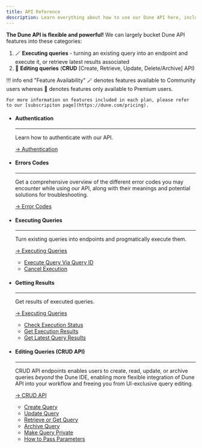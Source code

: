 ```yaml
---
title: API Reference
description: Learn everything about how to use our Dune API here, including common errors
---
```


**The Dune API is flexible and powerful!** We can largely bucket Dune API features into these categories: 

1. 🪄 **Executing queries** - turning an existing query into an endpoint and execute it, or retrieve latest results associated 
2. 💫 **Editing queries** (**CRUD** [Create, Retrieve, Update, Delete/Archive] API) 
<!-- 3. 🪄 **Uploading data** (Write API)  -->


!!! info end "Feature Availability"
    🪄 denotes features available to Community users whereas 💫 denotes features only available to Premium users. 

    For more information on features included in each plan, please refer to our [subscripiton page](https://dune.com/pricing).


<div class="grid cards" markdown>

-   #### Authentication

    ---

    Learn how to authenticate with our API.  
    
    [→ Authentication](authentication.md)

-   #### Errors Codes

    ---

    Get a comprehensive overview of the different error codes you may encounter while using our API, along with their meanings and potential solutions for troubleshooting.
    
    [→ Error Codes](errors.md)

-   #### Executing Queries

    ---

    Turn existing queries into endpoints and progmatically execute them.
    
    [→ Executing Queries](execute-queries/index.md)

    - [Execute Query Via Query ID](../api-reference/execute-queries/execute-query-id.md)
    - [Cancel Execution](../api-reference/execute-queries/cancel-execution.md)

-   #### Getting Results

    ---

    Get results of executed queries.
    
    [→ Executing Queries](get-results/index.md)

    - [Check Execution Status](../api-reference/get-results/execution-status.md)
    - [Get Execution Results](../api-reference/get-results/execution-results.md)
    - [Get Latest Query Results](../api-reference/get-results/latest-results.md)

-   #### Editing Queries (CRUD API)

    ---

    CRUD API endpoints enables users to create, read, update, or archive queries *beyond* the Dune IDE, enabling more flexible integration of Dune API into your workflow and freeing you from UI-exclusive query editing.

    [→ CRUD API](edit-queries/index.md)
    
    - [Create Query](../api-reference/edit-queries/create-query.md)
    - [Update Query](../api-reference/edit-queries/update-query.md)
    - [Retrieve or Get Query](../api-reference/edit-queries/get-query.md)
    - [Archive Query](../api-reference/edit-queries/archive-query.md)
    - [Make Query Private](../api-reference/edit-queries/private-query.md)
    - [How to Pass Parameters](../api-reference/edit-queries/parameter-passing.md)

<!-- -   #### Uploading Data (Write API)

    ---

    Use Dune's write API to upload CSV files to a specific table in the Dune database.

    [→ Write API](data-upload/write-api.md) -->
    
</div>
